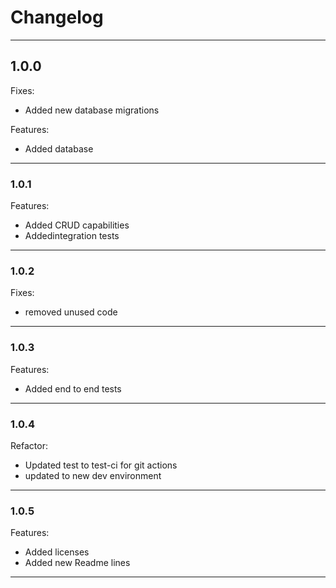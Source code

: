 # Changelog

---

## 1.0.0

Fixes:
- Added new database migrations

Features:
- Added database

---

### 1.0.1

Features:
- Added CRUD capabilities
- Addedintegration tests

---

### 1.0.2

Fixes:
- removed unused code

---

### 1.0.3

Features:
- Added end to end tests

---

### 1.0.4

Refactor:
- Updated test to test-ci for git actions
- updated to new dev environment

---

### 1.0.5

Features:
- Added licenses
- Added new Readme lines

---